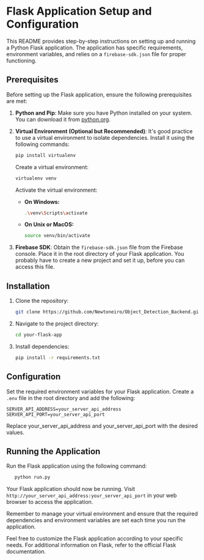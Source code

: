 # Flask Application Setup and Configuration

This README provides step-by-step instructions on setting up and running a Python Flask application. The application has specific requirements, environment variables, and relies on a `firebase-sdk.json` file for proper functioning.

## Prerequisites

Before setting up the Flask application, ensure the following prerequisites are met:

1. **Python and Pip**: Make sure you have Python installed on your system. You can download it from [python.org](https://www.python.org/downloads/).

2. **Virtual Environment (Optional but Recommended)**: It's good practice to use a virtual environment to isolate dependencies. Install it using the following commands:

   ```bash
   pip install virtualenv
   ```

   Create a virtual environment:

   ```bash
   virtualenv venv
   ```

   Activate the virtual environment:

   - **On Windows:**
     ```bash
     .\venv\Scripts\activate
     ```
   - **On Unix or MacOS:**
     ```bash
     source venv/bin/activate
     ```

3. **Firebase SDK**: Obtain the `firebase-sdk.json` file from the Firebase console. Place it in the root directory of your Flask application. You probably have to create a new project and set it up, before you can access this file.

## Installation

1. Clone the repository:

   ```bash
   git clone https://github.com/Newtoneiro/Object_Detection_Backend.git
   ```

2. Navigate to the project directory:

   ```bash
   cd your-flask-app
   ```

3. Install dependencies:

   ```bash
   pip install -r requirements.txt
   ```

## Configuration

Set the required environment variables for your Flask application. Create a `.env` file in the root directory and add the following:

```dotenv
SERVER_API_ADDRESS=your_server_api_address
SERVER_API_PORT=your_server_api_port
```

Replace your_server_api_address and your_server_api_port with the desired values.

## Running the Application

Run the Flask application using the following command:

```bash
   python run.py
```

Your Flask application should now be running. Visit `http://your_server_api_address:your_server_api_port` in your web browser to access the application.

Remember to manage your virtual environment and ensure that the required dependencies and environment variables are set each time you run the application.

Feel free to customize the Flask application according to your specific needs. For additional information on Flask, refer to the official Flask documentation.

